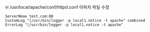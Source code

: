 vi /usr/local/apache/conf/httpd.conf 아파치 파일 수정 

```
ServerNmae test.com:80
CustomLog "|/usr/bin/logger -p local1.notice -t apache" combined 
ErrorLog "|/usr/bin/logger -p local1.notice -t apache" 
```
